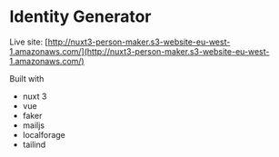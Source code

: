 # Identity Generator


Live site: [http://nuxt3-person-maker.s3-website-eu-west-1.amazonaws.com/](http://nuxt3-person-maker.s3-website-eu-west-1.amazonaws.com/)



Built with

 - nuxt 3
 - vue
 - faker
 - mailjs
 - localforage
 - tailind




